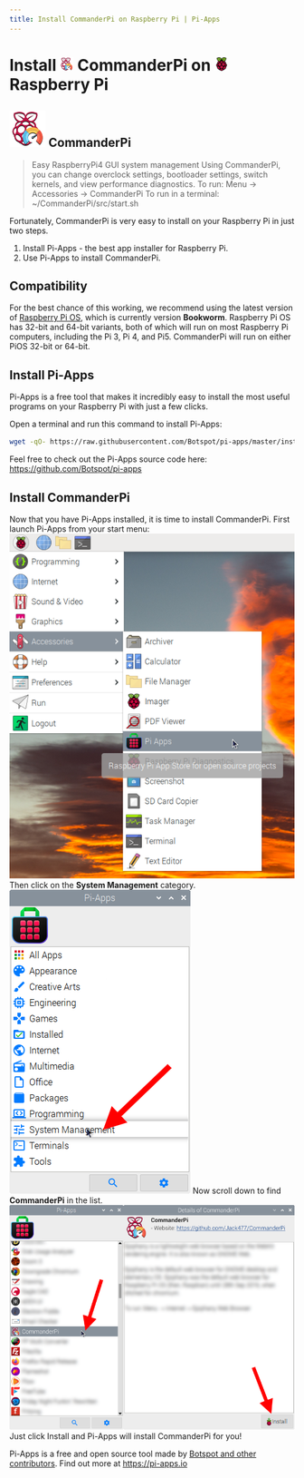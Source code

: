 ```yaml
---
title: Install CommanderPi on Raspberry Pi | Pi-Apps
---
```

<div class="simple-install-content content">

# Install <img src="/img/app-icons/CommanderPi/icon-64.png" height=24> CommanderPi on <img src=/img/other-icons/raspberrypi-icon.svg height=24> Raspberry Pi

## <img src="/img/app-icons/CommanderPi/icon-64.png"> CommanderPi
> Easy RaspberryPi4 GUI system management
> Using CommanderPi, you can change overclock settings, bootloader settings, switch kernels, and view performance diagnostics.
> To run: Menu -> Accessories -> CommanderPi
> To run in a terminal: ~/CommanderPi/src/start.sh

Fortunately, CommanderPi is very easy to install on your Raspberry Pi in just two steps.
1. Install Pi-Apps - the best app installer for Raspberry Pi.
2. Use Pi-Apps to install CommanderPi.
</div>
<div class="simple-install-content content">

## Compatibility
For the best chance of this working, we recommend using the latest version of [Raspberry Pi OS](https://www.raspberrypi.com/software/), which is currently version **Bookworm**.
Raspberry Pi OS has 32-bit and 64-bit variants, both of which will run on most Raspberry Pi computers, including the Pi 3, Pi 4, and Pi5.
CommanderPi will run on either PiOS 32-bit or 64-bit.
</div>
<div class="simple-install-content content">

## Install Pi-Apps

Pi-Apps is a free tool that makes it incredibly easy to install the most useful programs on your Raspberry Pi with just a few clicks.

Open a terminal and run this command to install Pi-Apps:
```bash
wget -qO- https://raw.githubusercontent.com/Botspot/pi-apps/master/install | bash
```
Feel free to check out the Pi-Apps source code here: https://github.com/Botspot/pi-apps
</div>
<div class="simple-install-content content">

## Install CommanderPi

Now that you have Pi-Apps installed, it is time to install CommanderPi.
First launch Pi-Apps from your start menu:
<img src="/img/start-menu.png">
Then click on the <b>System Management</b> category.
<img src="/img/category-selections/System Management.png">
Now scroll down to find <b>CommanderPi</b> in the list.
<img src="/img/app-icons/CommanderPi/app-selection.png">
Just click Install and Pi-Apps will install CommanderPi for you!
</div>
<div class="simple-install-content content">

Pi-Apps is a free and open source tool made by [Botspot and other contributors](/about/#contributors). Find out more at https://pi-apps.io
</div>

